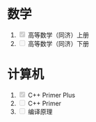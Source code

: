 # 数学
  1. <input checked="" disabled="" type="checkbox"> 高等数学（同济）上册
  2. <input type="checkbox" disabled/> 高等数学（同济）下册

# 计算机
  1. <input type="checkbox" checked disabled/> C++ Primer Plus
  2. <input type="checkbox" disabled/> C++ Primer
  3. <input type="checkbox" disabled/> 编译原理
